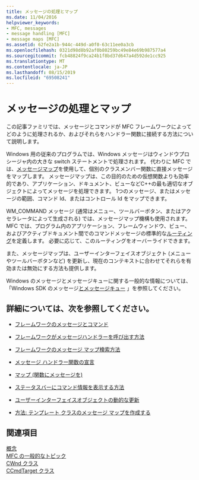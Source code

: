 ```yaml
---
title: メッセージの処理とマップ
ms.date: 11/04/2016
helpviewer_keywords:
- MFC, messages
- message handling [MFC]
- message maps [MFC]
ms.assetid: 62fe2a1b-944c-449d-a0f0-63c11ee0a3cb
ms.openlocfilehash: 0321d98d8b92af0b80259bc49e84e69b987577a4
ms.sourcegitcommit: fcb48824f9ca24b1f8bd37d647a4d592de1cc925
ms.translationtype: MT
ms.contentlocale: ja-JP
ms.lasthandoff: 08/15/2019
ms.locfileid: "69508241"
---
```

# <a name="message-handling-and-mapping"></a>メッセージの処理とマップ

この記事ファミリでは、メッセージとコマンドが MFC フレームワークによってどのように処理されるか、およびそれらをハンドラー関数に接続する方法について説明します。

Windows 用の従来のプログラムでは、Windows メッセージはウィンドウプロシージャ内の大きな switch ステートメントで処理されます。 代わりに MFC では、[メッセージマップ](../mfc/message-categories.md)を使用して、個別のクラスメンバー関数に直接メッセージをマップします。 メッセージマップは、この目的のための仮想関数よりも効率的であり、アプリケーション、ドキュメント、ビューなどC++の最も適切なオブジェクトによってメッセージを処理できます。 1つのメッセージ、またはメッセージの範囲、コマンド Id、またはコントロール Id をマップできます。

WM_COMMAND メッセージ (通常はメニュー、ツールバーボタン、またはアクセラレータによって生成される) では、メッセージマップ機構も使用されます。 MFC では、プログラム内のアプリケーション、フレームウィンドウ、ビュー、およびアクティブドキュメント間でのコマンドメッセージの標準的な[ルーティング](../mfc/command-routing.md)を定義します。 必要に応じて、このルーティングをオーバーライドできます。

また、メッセージマップは、ユーザーインターフェイスオブジェクト (メニューやツールバーボタンなど) を更新し、現在のコンテキストに合わせてそれらを有効または無効にする方法も提供します。

Windows のメッセージとメッセージキューに関する一般的な情報については、「Windows SDK のメッセージ[とメッセージキュー](/windows/win32/winmsg/messages-and-message-queues) 」を参照してください。

## <a name="what-do-you-want-to-know-more-about"></a>詳細については、次を参照してください。

- [フレームワークのメッセージとコマンド](../mfc/messages-and-commands-in-the-framework.md)

- [フレームワークがメッセージハンドラーを呼び出す方法](../mfc/how-the-framework-calls-a-handler.md)

- [フレームワークのメッセージ マップ検索方法](../mfc/how-the-framework-searches-message-maps.md)

- [メッセージ ハンドラー関数の宣言](../mfc/declaring-message-handler-functions.md)

- [マップ (関数にメッセージを)](../mfc/reference/mapping-messages-to-functions.md)

- [ステータスバーにコマンド情報を表示する方法](../mfc/how-to-display-command-information-in-the-status-bar.md)

- [ユーザーインターフェイスオブジェクトの動的な更新](../mfc/how-to-update-user-interface-objects.md)

- [方法: テンプレート クラスのメッセージ マップを作成する](../mfc/how-to-create-a-message-map-for-a-template-class.md)

## <a name="see-also"></a>関連項目

[概念](../mfc/mfc-concepts.md)<br/>
[MFC の一般的なトピック](../mfc/general-mfc-topics.md)<br/>
[CWnd クラス](../mfc/reference/cwnd-class.md)<br/>
[CCmdTarget クラス](../mfc/reference/ccmdtarget-class.md)
